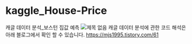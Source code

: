 # kaggle_House-Price
캐글 데이터 분석_보스턴 집값 예측
![제목 없음](https://user-images.githubusercontent.com/47103479/81396310-257c1c00-9160-11ea-87bc-4f87847509ac.png)
캐글 데이터 분석에 관한 코드 해석은 아래 블로그에서 확인 할 수 있습니다. 
https://mjs1995.tistory.com/61
